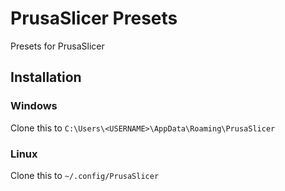 # PrusaSlicer Presets

Presets for PrusaSlicer

## Installation

### Windows

Clone this to `C:\Users\<USERNAME>\AppData\Roaming\PrusaSlicer`

### Linux

Clone this to
`~/.config/PrusaSlicer`
